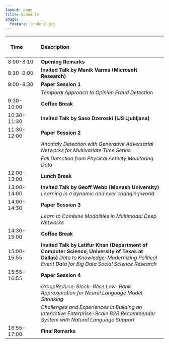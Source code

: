 ```yaml
---
layout: page
title: Schedule
image:
  feature: london2.jpg
---
```

<!-- Preliminary schedule:
Coming soon...


More details to be announced

Start Time: 8am  
Coffee breaks at 10:00am-10:30am and 3:00pm-3:30pm  
Lunch 12-1pm  
End time: 5pm 

-->

| &nbsp; &nbsp; &nbsp; &nbsp; &nbsp; &nbsp; &nbsp; &nbsp; &nbsp; &nbsp; &nbsp; Time &nbsp; &nbsp; &nbsp; &nbsp;&nbsp; &nbsp; &nbsp; &nbsp; &nbsp; &nbsp; | Description |
| :---  | :---  |
| 8:00-8:10 | **Opening Remarks** |
| 8:10-9:00 | **Invited Talk by Manik Varma (Microsoft Research)**  |
| 9:00-9:30  | **Paper Session 1** |
|               | *Temporal Approach to Opinion Fraud Detection*  |
| 9:30-10:00 | **Coffee Break** |
| 10:30-11:30 | **Invited Talk by Saso Dzeroski (IJS Ljubljana)** |
| 11:30-12:00 | **Paper Session 2** |
|               | *Anomaly Detection with Generative Adversarial Networks for Multivariate Time Series*  |
|               | *Fall Detection from Physical Activity Monitoring Data*	 |
| 12:00-13:00 | **Lunch Break** |
| 13:00-14:00 | **Invited Talk by Geoff Webb (Monash University)** *Learning in a dynamic and ever changing world* |
| 14:00-14:30 | **Paper Session 3** |
|               | *Learn to Combine Modalities in Multimodal Deep Networks* |
| 14:30-15:00 | **Coffee Break** |
| 15:00-15:55 | **Invited Talk by Latifur Khan (Department of Computer Science, University of Texas at Dallas)** *Data to Knowledge: Modernizing Political Event Data for Big Data Social Science Research* |
| 15:55-16:55 | **Paper Session 4** |
|               | *GroupReduce: Block-Wise Low-Rank Approximation for Neural Language Model Shrinking* |
|               | *Challenges and Experiences in Building an Interactive Enterprise-Scale B2B Recommender System with Natural Language Support* |
| 16:55-17:00 | **Final Remarks** |




